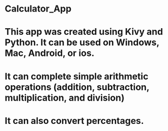 # Calculator_App
# This app was created using Kivy and Python. It can be used on Windows, Mac, Android, or ios. 
# It can complete simple arithmetic operations (addition, subtraction, multiplication, and division) 
# It can also convert percentages. 
